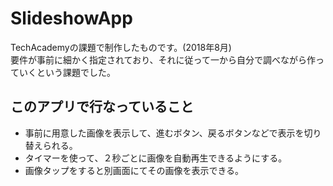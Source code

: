 # SlideshowApp

TechAcademyの課題で制作したものです。(2018年8月)  
要件が事前に細かく指定されており、それに従って一から自分で調べながら作っていくという課題でした。

## このアプリで行なっていること
* 事前に用意した画像を表示して、進むボタン、戻るボタンなどで表示を切り替えられる。
* タイマーを使って、２秒ごとに画像を自動再生できるようにする。
* 画像タップをすると別画面にてその画像を表示できる。
